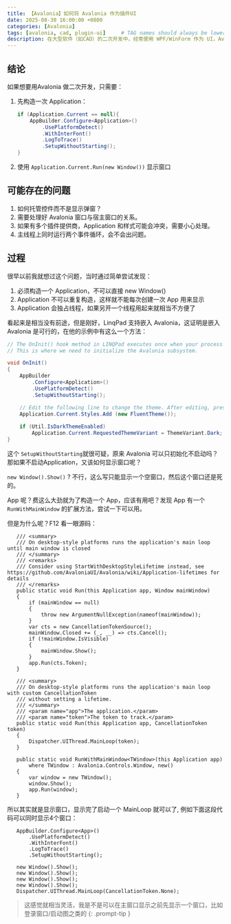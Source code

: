 ```yaml
---
title: 【Avalonia】如何将 Avalonia 作为插件UI
date: 2025-08-30 16:00:00 +0800
categories: [Avalonia]
tags: [avalonia, cad, plugin-ui]     # TAG names should always be lowercase
description: 在大型软件（如CAD）的二次开发中，经常使用 WPF/WinForm 作为 UI，Avalonia 可以吗？
---
```


## 结论

如果想要用Avalonia 做二次开发，只需要：
1. 先构造一次 Application：
    ```csharp
    if (Application.Current == null){
        AppBuilder.Configure<Application>()
            .UsePlatformDetect()
            .WithInterFont()
            .LogToTrace()
            .SetupWithoutStarting();
    }
    ```
1. 使用 `Application.Current.Run(new Window())` 显示窗口

## 可能存在的问题

1. 如何托管控件而不是显示弹窗？
1. 需要处理好 Avalonia 窗口与宿主窗口的关系。
1. 如果有多个插件提供商，Application 和样式可能会冲突，需要小心处理。
1. 主线程上同时运行两个事件循环，会不会出问题。

## 过程

很早以前我就想过这个问题，当时通过简单尝试发现：

1. 必须构造一个 Application，不可以直接 new Window()
2. Application 不可以重复构造，这样就不能每次创建一次 App 用来显示
3. Application 会独占线程，如果另开一个线程用起来就相当不方便了

看起来是相当没有前途，但是刚好，LinqPad 支持嵌入 Avalonia，这证明是嵌入 Avalonia 是可行的，在他的示例中有这么一个方法：

```csharp
// The OnInit() hook method in LINQPad executes once when your process starts.
// This is where we need to initialize the Avalonia subsystem.

void OnInit()
{
	AppBuilder
		.Configure<Application>()
		.UsePlatformDetect()
		.SetupWithoutStarting();

	// Edit the following line to change the theme. After editing, press Shift+F5 to kill the cached process.
	Application.Current.Styles.Add (new FluentTheme());
	
	if (Util.IsDarkThemeEnabled) 
		Application.Current.RequestedThemeVariant = ThemeVariant.Dark;
}
```
这个 `SetupWithoutStarting`就很可疑，原来 Avalonia 可以只初始化不启动吗？那如果不启动Application，又该如何显示窗口呢？

 `new Window().Show()` ? 不行，这么写只能显示一个空窗口，然后这个窗口还是死的。
 
 App 呢？费这么大劲就为了构造一个 App，应该有用吧？发现 App 有一个 `RunWithMainWindow` 的扩展方法，尝试一下可以用。

 但是为什么呢？F12 看一眼源码：
 ```
    /// <summary>
    /// On desktop-style platforms runs the application's main loop until main window is closed
    /// </summary>
    /// <remarks>
    /// Consider using StartWithDesktopStyleLifetime instead, see https://github.com/AvaloniaUI/Avalonia/wiki/Application-lifetimes for details
    /// </remarks>
    public static void Run(this Application app, Window mainWindow)
    {
        if (mainWindow == null)
        {
            throw new ArgumentNullException(nameof(mainWindow));
        }
        var cts = new CancellationTokenSource();
        mainWindow.Closed += (_, __) => cts.Cancel();
        if (!mainWindow.IsVisible)
        {
            mainWindow.Show();
        }
        app.Run(cts.Token);
    }
    
    /// <summary>
    /// On desktop-style platforms runs the application's main loop with custom CancellationToken
    /// without setting a lifetime.
    /// </summary>
    /// <param name="app">The application.</param>
    /// <param name="token">The token to track.</param>
    public static void Run(this Application app, CancellationToken token)
    {
        Dispatcher.UIThread.MainLoop(token);
    }

    public static void RunWithMainWindow<TWindow>(this Application app)
        where TWindow : Avalonia.Controls.Window, new()
    {
        var window = new TWindow();
        window.Show();
        app.Run(window);
    }
 ```

 所以其实就是显示窗口，显示完了启动一个 MainLoop 就可以了, 例如下面这段代码可以同时显示4个窗口：

 ```
    AppBuilder.Configure<App>()
        .UsePlatformDetect()
        .WithInterFont()
        .LogToTrace()
        .SetupWithoutStarting();

    new Window().Show();
    new Window().Show();
    new Window().Show();
    new Window().Show();
    Dispatcher.UIThread.MainLoop(CancellationToken.None);
 ```
> 这感觉就相当灵活，我是不是可以在主窗口显示之前先显示一个窗口，比如登录窗口/启动图之类的
{: .prompt-tip }

